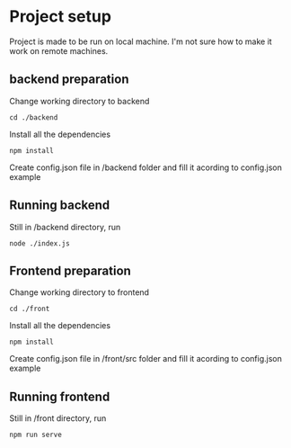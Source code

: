 # Project setup

Project is made to be run on local machine. I'm not sure how to make it work on remote machines.

## backend preparation

Change working directory to backend

```
cd ./backend
```

Install all the dependencies

```
npm install
```

Create config.json file in /backend folder and fill it acording to config.json example

## Running backend

Still in /backend directory, run

```
node ./index.js

```

## Frontend preparation

Change working directory to frontend

```
cd ./front
```

Install all the dependencies

```
npm install
```

Create config.json file in /front/src folder and fill it acording to config.json example

## Running frontend

Still in /front directory, run

```
npm run serve
```
